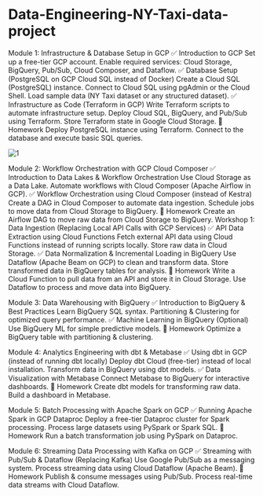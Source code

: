 # Data-Engineering-NY-Taxi-data-project

Module 1: Infrastructure & Database Setup in GCP
✅ Introduction to GCP
Set up a free-tier GCP account.
Enable required services: Cloud Storage, BigQuery, Pub/Sub, Cloud Composer, and Dataflow.
✅ Database Setup (PostgreSQL on GCP Cloud SQL instead of Docker)
Create a Cloud SQL (PostgreSQL) instance.
Connect to Cloud SQL using pgAdmin or the Cloud Shell.
Load sample data (NY Taxi dataset or any structured dataset).
✅ Infrastructure as Code (Terraform in GCP)
Write Terraform scripts to automate infrastructure setup.
Deploy Cloud SQL, BigQuery, and Pub/Sub using Terraform.
Store Terraform state in Google Cloud Storage.
📌 Homework
Deploy PostgreSQL instance using Terraform.
Connect to the database and execute basic SQL queries.

![1](https://github.com/user-attachments/assets/5f0ce45f-1e37-4870-bd8e-e5b0494a3a35)




Module 2: Workflow Orchestration with GCP Cloud Composer
✅ Introduction to Data Lakes & Workflow Orchestration
Use Cloud Storage as a Data Lake.
Automate workflows with Cloud Composer (Apache Airflow in GCP).
✅ Workflow Orchestration using Cloud Composer (instead of Kestra)
Create a DAG in Cloud Composer to automate data ingestion.
Schedule jobs to move data from Cloud Storage to BigQuery.
📌 Homework
Create an Airflow DAG to move raw data from Cloud Storage to BigQuery.
Workshop 1: Data Ingestion (Replacing Local API Calls with GCP Services)
✅ API Data Extraction using Cloud Functions
Fetch external API data using Cloud Functions instead of running scripts locally.
Store raw data in Cloud Storage.
✅ Data Normalization & Incremental Loading in BigQuery
Use Dataflow (Apache Beam on GCP) to clean and transform data.
Store transformed data in BigQuery tables for analysis.
📌 Homework
Write a Cloud Function to pull data from an API and store it in Cloud Storage.
Use Dataflow to process and move data into BigQuery.

Module 3: Data Warehousing with BigQuery
✅ Introduction to BigQuery & Best Practices
Learn BigQuery SQL syntax.
Partitioning & Clustering for optimized query performance.
✅ Machine Learning in BigQuery (Optional)
Use BigQuery ML for simple predictive models.
📌 Homework
Optimize a BigQuery table with partitioning & clustering.

Module 4: Analytics Engineering with dbt & Metabase
✅ Using dbt in GCP (instead of running dbt locally)
Deploy dbt Cloud (free-tier) instead of local installation.
Transform data in BigQuery using dbt models.
✅ Data Visualization with Metabase
Connect Metabase to BigQuery for interactive dashboards.
📌 Homework
Create dbt models for transforming raw data.
Build a dashboard in Metabase.

Module 5: Batch Processing with Apache Spark on GCP
✅ Running Apache Spark in GCP Dataproc
Deploy a free-tier Dataproc cluster for Spark processing.
Process large datasets using PySpark or Spark SQL.
📌 Homework
Run a batch transformation job using PySpark on Dataproc.

Module 6: Streaming Data Processing with Kafka on GCP
✅ Streaming with Pub/Sub & Dataflow (Replacing Kafka)
Use Google Pub/Sub as a messaging system.
Process streaming data using Cloud Dataflow (Apache Beam).
📌 Homework
Publish & consume messages using Pub/Sub.
Process real-time data streams with Cloud Dataflow.



